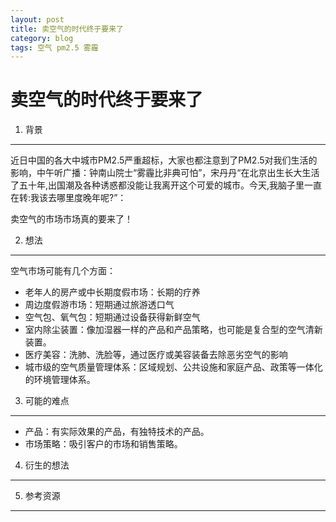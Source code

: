 ```yaml
---
layout: post
title: 卖空气的时代终于要来了
category: blog
tags: 空气 pm2.5 雾霾
---
```


卖空气的时代终于要来了
===============

1. 背景
---------------
近日中国的各大中城市PM2.5严重超标，大家也都注意到了PM2.5对我们生活的影响，中午听广播：钟南山院士“雾霾比非典可怕”，宋丹丹“在北京出生长大生活了五十年,出国潮及各种诱惑都没能让我离开这个可爱的城市。今天,我脑子里一直在转:我该去哪里度晚年呢?”：

卖空气的市场市场真的要来了！

2. 想法
---------------
空气市场可能有几个方面：

- 老年人的房产或中长期度假市场：长期的疗养
- 周边度假游市场：短期通过旅游透口气
- 空气包、氧气包：短期通过设备获得新鲜空气
- 室内除尘装置：像加湿器一样的产品和产品策略，也可能是复合型的空气清新装置。
- 医疗美容：洗肺、洗脸等，通过医疗或美容装备去除恶劣空气的影响
- 城市级的空气质量管理体系：区域规划、公共设施和家庭产品、政策等一体化的环境管理体系。

3. 可能的难点
---------------
- 产品：有实际效果的产品，有独特技术的产品。
- 市场策略：吸引客户的市场和销售策略。

4. 衍生的想法
---------------

5. 参考资源
---------------
